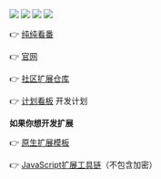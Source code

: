 
![](https://img.shields.io/github/v/release/easybangumiorg/EasyBangumi)
![](https://img.shields.io/github/license/easybangumiorg/EasyBangumi)
![](https://img.shields.io/github/downloads/easybangumiorg/EasyBangumi/total)
![](https://img.shields.io/github/issues/easybangumiorg/EasyBangumi)

👉 [纯纯看番](https://github.com/easybangumiorg/EasyBangumi)

👉 [官网](https://github.com/easybangumiorg/website) 

👉 [社区扩展仓库](https://github.com/easybangumiorg/CommunityExtension)

👉 [计划看板](https://github.com/orgs/easybangumiorg/projects/3) 开发计划

**如果你想开发扩展**

👉 [原生扩展模板](https://github.com/easybangumiorg/EasyBangumi-ExtensionBase)

👉 [JavaScript扩展工具链](https://github.com/easybangumiorg/JsDev)（不包含加密）
